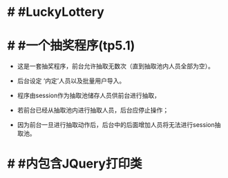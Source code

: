 # # #LuckyLottery
# # #一个抽奖程序(tp5.1)


* 这是一套抽奖程序，前台允许抽取无数次（直到抽取池内人员全部为空）。
* 后台设定 ‘内定’人员以及批量用户导入。

* 程序由session作为抽取池储存人员供前台进行抽取，
* 若前台已经从抽取池内进行抽取人员，后台应停止操作；
* 因为前台一旦进行抽取动作后，后台中的后面增加人员将无法进行session抽取池。

# # #内包含JQuery打印类
